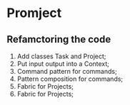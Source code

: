 # Promject


## Refamctoring the code

1. Add classes Task and Project;
1. Put input output into a Context;
2. Command pattern for commands;
3. Pattern composition for commands;
4. Fabric for Projects;
4. Fabric for Projects;